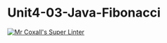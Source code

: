 # Unit4-03-Java-Fibonacci
[![Mr Coxall's Super Linter](https://github.com/ICS4U-Programming-ValI/Unit4-03-Java-Fibonacci/workflows/Mr%20Coxall's%20Super%20Linter/badge.svg)](https://github.com/ICS4U-Programming-ValI/Unit4-03-Java-Fibonacci/actions/)
